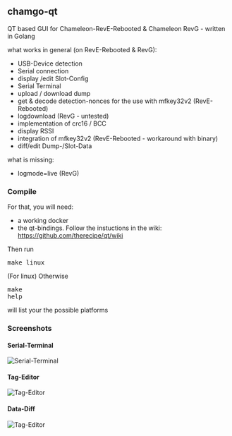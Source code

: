 ## chamgo-qt
QT based GUI for Chameleon-RevE-Rebooted &amp; Chameleon RevG - written in Golang

what works in general (on RevE-Rebooted & RevG):
- USB-Device detection
- Serial connection
- display /edit  Slot-Config
- Serial Terminal
- upload / download dump
- get & decode detection-nonces for the use with mfkey32v2 (RevE-Rebooted)
- logdownload  (RevG - untested)
- implementation of crc16 / BCC 
- display RSSI
- integration of mfkey32v2 (RevE-Rebooted - workaround with binary)
- diff/edit Dump-/Slot-Data

what is missing:
- logmode=live (RevG)

### Compile

For that, you will need:
-  a working docker
-  the qt-bindings. Follow the instuctions in the wiki: https://github.com/therecipe/qt/wiki

Then run <pre>make linux</pre> (For linux)
Otherwise <pre>make help</pre> will list your the possible platforms

### Screenshots
#### Serial-Terminal
![Serial-Terminal](https://github.com/WolfgangMau/chamgo-qt/blob/master/screenshots/Serial-Terminal.png)

#### Tag-Editor
![Tag-Editor](https://github.com/WolfgangMau/chamgo-qt/blob/master/screenshots/Tag-Editor.png)

#### Data-Diff
![Tag-Editor](https://github.com/WolfgangMau/chamgo-qt/blob/master/screenshots/Data-Diff.png)
